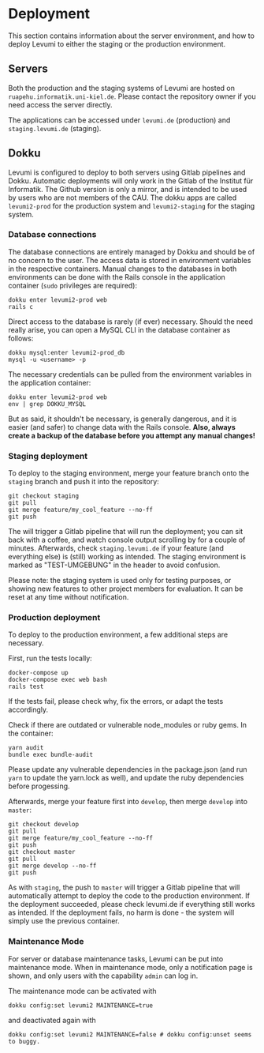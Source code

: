 # Deployment

This section contains information about the server environment, and how to deploy Levumi to either the staging or the production environment.

## Servers

Both the production and the staging systems of Levumi are hosted on `ruapehu.informatik.uni-kiel.de`. Please contact the repository owner if you need access the server directly.

The applications can be accessed under `levumi.de` (production) and `staging.levumi.de` (staging).

## Dokku

Levumi is configured to deploy to both servers using Gitlab pipelines and Dokku. Automatic deployments will only work in the Gitlab of the Institut für Informatik. The Github version is only a mirror, and is intended to be used by users who are not members of the CAU.
The dokku apps are called `levumi2-prod` for the production system and `levumi2-staging` for the staging system.

### Database connections

The database connections are entirely managed by Dokku and should be of no concern to the user. The access data is stored in environment variables in the respective containers. Manual changes to the databases in both environments can be done with the Rails console in the application container (`sudo` privileges are required):

```
dokku enter levumi2-prod web
rails c
```

Direct access to the database is rarely (if ever) necessary. Should the need really arise, you can open a MySQL CLI in the database container as follows:

```
dokku mysql:enter levumi2-prod_db
mysql -u <username> -p
```

The necessary credentials can be pulled from the environment variables in the application container:

```
dokku enter levumi2-prod web
env | grep DOKKU_MYSQL
```

But as said, it shouldn't be necessary, is generally dangerous, and it is easier (and safer) to change data with the Rails console. **Also, always create a backup of the database before you attempt any manual changes!**

### Staging deployment

To deploy to the staging environment, merge your feature branch onto the `staging` branch and push it into the repository:

```
git checkout staging
git pull
git merge feature/my_cool_feature --no-ff
git push
```

The will trigger a Gitlab pipeline that will run the deployment; you can sit back with a coffee, and watch console output scrolling by for a couple of minutes. Afterwards, check `staging.levumi.de` if your feature (and everything else) is (still) working as intended. The staging environment is marked as "TEST-UMGEBUNG" in the header to avoid confusion.

Please note: the staging system is used only for testing purposes, or showing new features to other project members for evaluation. It can be reset at any time without notification.

### Production deployment

To deploy to the production environment, a few additional steps are necessary.

First, run the tests locally:

```
docker-compose up
docker-compose exec web bash
rails test
```

If the tests fail, please check why, fix the errors, or adapt the tests accordingly.

Check if there are outdated or vulnerable node_modules or ruby gems. In the container:

```
yarn audit
bundle exec bundle-audit
```

Please update any vulnerable dependencies in the package.json (and run `yarn` to update the yarn.lock as well), and update the ruby dependencies before progessing.

Afterwards, merge your feature first into `develop`, then merge `develop` into `master`:

```
git checkout develop
git pull
git merge feature/my_cool_feature --no-ff
git push
git checkout master
git pull
git merge develop --no-ff
git push
```

As with `staging`, the push to `master` will trigger a Gitlab pipeline that will automatically attempt to deploy the code to the production environment. If the deployment succeeded, please check levumi.de if everything still works as intended. If the deployment fails, no harm is done - the system will simply use the previous container.

### Maintenance Mode

For server or database maintenance tasks, Levumi can be put into maintenance mode. When in maintenance mode, only a notification page is shown, and only users with the capability `admin` can log in.

The maintenance mode can be activated with

```
dokku config:set levumi2 MAINTENANCE=true
```

and deactivated again with

```
dokku config:set levumi2 MAINTENANCE=false # dokku config:unset seems to buggy.
```
